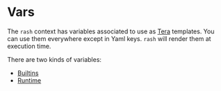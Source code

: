 # Vars <!-- omit in toc -->

The `rash` context has variables associated to use as [Tera](https://tera.netlify.app/) templates.
You can use them everywhere except in Yaml keys. `rash` will render them at execution time.

There are two kinds of variables:

- [Builtins](builtins.md)
- [Runtime](runtime.md)
